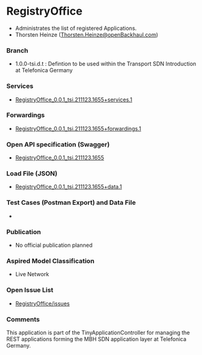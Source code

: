 # RegistryOffice
- Administrates the list of registered Applications.
- Thorsten Heinze (Thorsten.Heinze@openBackhaul.com)

### Branch
- 1.0.0-tsi.d.t : Defintion to be used within the Transport SDN Introduction at Telefonica Germany

### Services
- [RegistryOffice_0.0.1_tsi.211123.1655+services.1](./RegistryOffice_0.0.1_tsi.211123.1655+services.1.xlsx)

### Forwardings
- [RegistryOffice_0.0.1_tsi.211123.1655+forwardings.1](./RegistryOffice_0.0.1_tsi.211123.1655+forwardings.1.xlsx)

### Open API specification (Swagger)
- [RegistryOffice_0.0.1_tsi.211123.1655](./RegistryOffice_0.0.1_tsi.211123.1655.yaml)

### Load File (JSON)
- [RegistryOffice_0.0.1_tsi.211123.1655+data.1](./RegistryOffice_0.0.1_tsi.211123.1655+data.1.json)

### Test Cases (Postman Export) and Data File
-

### Publication
- No official publication planned

### Aspired Model Classification
- Live Network

### Open Issue List
- [RegistryOffice/issues](../../issues)

### Comments
This application is part of the TinyApplicationController for managing the REST applications forming the MBH SDN application layer at Telefonica Germany.
